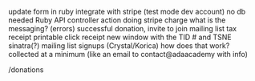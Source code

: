 update form in ruby
integrate with stripe
(test mode dev account)
no db needed
Ruby API
controller action doing stripe charge
what is the messaging? (errors)
successful donation, invite to join mailing list
tax receipt
printable click receipt new window with the TID # and TSNE
sinatra(?)
mailing list signups (Crystal/Korica) how does that work?
collected at a minimum (like an email to contact@adaacademy with info)

/donations
